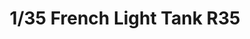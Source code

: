 ---
layout: product
title: "1/35 French Light Tank R35"
price: "4200" 
desc: "Maketa"
img_path: "/assets/img/TAM35373.webp"
brand: "N/A"
available: true
special_offer: false
new: true
soon: false
cat: "010000"
subcat: "010300"
subsubcat: "0N/A"
sifra: "TAM35373"
popular: false
---